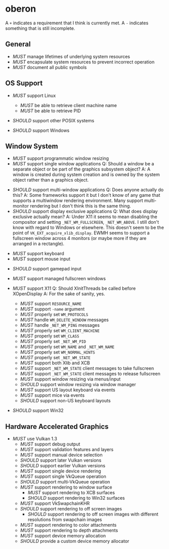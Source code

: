 # oberon

A `+` indicates a requirement that I think is currently met. A `-` indicates something that is still incomplete.

## General

- *MUST* manage lifetimes of underlying system resources
- *MUST* encapsulate system resources to prevent incorrect operation
- *MUST* document all public symbols

## OS Support

- *MUST* support Linux
    + *MUST* be able to retrieve client machine name
    + *MUST* be able to retrieve PID

- *SHOULD* support other POSIX systems

- *SHOULD* support Windows

## Window System

+ *MUST* support programmatic window resizing
+ *MUST* support single window applications
    Q: Should a window be a separate object or be part of the graphics subsystem object?
    A: A window is created during system creation and is owned by the system object rather than a graphics object.
- *SHOULD* support multi-window applications
    Q: Does anyone actually do this?
    A: Some frameworks support it but I don't know of any game that supports a multiwindow rendering environment.
       Many support multi-monitor rendering but I don't think this is the same thing.
- *SHOULD* support display exclusive applications
    Q: What does display exclusive actually mean?
    A: Under X11 it seems to mean disabling the compositor and setting `_NET_WM_FULLSCREEN`, `_NET_WM_ABOVE`.
       I still don't know with regard to Windows or elsewhere. This doesn't seem to be the point of
       `VK_EXT_acquire_xlib_display`. EWMH seems to support a fullscreen window across 4 monitors (or maybe more if
       they are arranged in a rectangle).
+ *MUST* support keyboard
+ *MUST* support mouse input
- *SHOULD* support gamepad input
+ *MUST* support managed fullscreen windows

- *MUST* support X11
    Q: Should XInitThreads be called before XOpenDisplay
    A: For the sake of sanity, yes.
    + *MUST* support `RESOURCE_NAME`
    + *MUST* support `-name` argument
    + *MUST* properly set `WM_PROTOCOLS`
    + *MUST* handle `WM_DELETE_WINDOW` messages
    + *MUST* handle `_NET_WM_PING` messages
    + *MUST* properly set `WM_CLIENT_MACHINE`
    + *MUST* properly set `WM_CLASS`
    + *MUST* properly set `_NET_WM_PID`
    + *MUST* properly set `WM_NAME` and `_NET_WM_NAME`
    + *MUST* properly set `WM_NORMAL_HINTS`
    + *MUST* properly set `_NET_WM_STATE`
    + *MUST* support both Xlib and XCB
    + *MUST* support `_NET_WM_STATE` client messages to take fullscreen
    + *MUST* support `_NET_WM_STATE` client messages to release fullscreen
    + *MUST* support window resizing via menus/input
    + *SHOULD* support window resizing via window manager
    + *MUST* support US layout keyboard via events
    + *MUST* support mice via events
    - *SHOULD* support non-US keyboard layouts

- *SHOULD* support Win32

## Hardware Accelerated Graphics

- *MUST* use Vulkan 1.3
    + *MUST* support debug output
    + *MUST* support validation features and layers
    - *MUST* support manual device selection
    - *SHOULD* support later Vulkan versions
    - *SHOULD* support earlier Vulkan versions
    - *MUST* support single device rendering
    - *MUST* support single VkQueue operation
    - *SHOULD* support multi-VkQueue operation
    - *MUST* support rendering to window surface
        + *MUST* support rendering to XCB surfaces
        - *SHOULD* support rendering to Win32 surfaces
    - *MUST* support VkSwapchainKHR
    - *SHOULD* support rendering to off screen images
        - *SHOULD* support rendering to off screen images with different resolutions from swapchain images
    - *MUST* support rendering to color attachments
    - *MUST* support rendering to depth attachments
    - *MUST* support device memory allocation
    - *SHOULD* provide a custom device memory allocator
